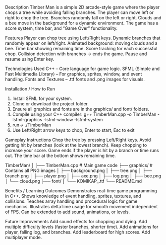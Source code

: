 Description
  Timber Man is a simple 2D arcade-style game where the player chops a tree while avoiding falling branches.
  The player can move left or right to chop the tree.
  Branches randomly fall on the left or right.
  Clouds and a bee move in the background for a dynamic environment.
  The game has a score system, time bar, and “Game Over” functionality.

Features
  Player can chop tree using Left/Right keys.
  Dynamic branches that randomly appear on left/right.
  Animated background: moving clouds and a bee.
  Time bar showing remaining time.
  Score tracking for each successful chop.
  Collision detection with branches → ends the game.
  Pause and resume using Enter key.

Technologies Used
  C++ – Core language for game logic.
  SFML (Simple and Fast Multimedia Library) – For graphics, sprites, window, and event handling.
  Fonts and Textures – .ttf fonts and .png images for visuals.

Installation / How to Run
  1) Install SFML for your system.
  2) Clone or download the project folder.
  3) Ensure all graphics and fonts are in the graphics/ and font/ folders.
  4) Compile using your C++ compiler:
     g++ TimberMan.cpp -o TimberMan -lsfml-graphics -lsfml-window -lsfml-system
  5) run-> ./TimberMan
  6) Use Left/Right arrow keys to chop, Enter to start, Esc to exit


Gameplay Instructions
  Chop the tree by pressing Left/Right keys.
  Avoid getting hit by branches (look at the lowest branch).
  Keep chopping to increase your score.
  Game ends if the player is hit by a branch or time runs out.
  The time bar at the bottom shows remaining time.

TimberMan/
│
├── TimberMan.cpp         # Main game code
├── graphics/             # Contains all PNG images
│   ├── background.png
│   ├── tree.png
│   ├── branch.png
│   ├── player.png
│   ├── axe.png
│   ├── log.png
│   ├── bee.png
│   └── cloud.png
├── font/
│   └── KOMIKAP_.ttf
└── README.md


Benefits / Learning Outcomes
  Demonstrates real-time game programming in C++.
  Shows knowledge of event handling, sprites, textures, and collisions.
  Teaches array handling and procedural logic for game mechanics.
  Illustrates deltaTime usage for smooth movement independent of FPS.
  Can be extended to add sound, animations, or levels.


Future Improvements
  Add sound effects for chopping and dying.
  Add multiple difficulty levels (faster branches, shorter time).
  Add animations for player, falling log, and branches.
  Add leaderboard for high scores.
  Add multiplayer mode.
